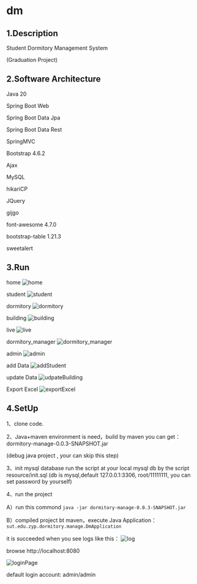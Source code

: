 # dm

## 1.Description

Student Dormitory Management System

(Graduation Project)

## 2.Software Architecture

Java 20

Spring Boot Web

Spring Boot Data Jpa

Spring Boot Data Rest

SpringMVC

Bootstrap 4.6.2

Ajax

MySQL

hikariCP

JQuery

gijgo

font-awesome 4.7.0

bootstrap-table 1.21.3

sweetalert

## 3.Run

home
![home](image/home.png)

student
![student](image/student.png)

dormitory
![dormitory](image/dormitory.png)

building
![building](image/building.png)

live
![live](image/live.png)

dormitory_manager
![dormitory_manager](image/dormitory_manager.png)

admin
![admin](image/admin.png)

add Data
![addStudent](image/addStudent.png)

update Data
![udpateBuilding](image/updateBuilding.png)

Export Excel
![exportExcel](image/excelOutput.png)

## 4.SetUp

1、clone code.

2、Java+maven environment is need，build by maven you can get：
dormitory-manage-0.0.3-SNAPSHOT.jar

(debug java project , your can skip this step)

3、init mysql database
run the script at your local mysql db by the script resource/init.sql
(db is mysql,default 127.0.0.1:3306, root/11111111, you can set password by yourself)

4、run the project

A）run this commond `java -jar dormitory-manage-0.0.3-SNAPSHOT.jar`

B）compiled project bt maven，execute Java Application：
`sut.edu.zyp.dormitory.manage.DmApplication`

it is succeeded when you see logs like this：
![log](image/ideaDebug.png)

browse http://localhost:8080

![loginPage](image/login.png)

default login account: admin/admin





